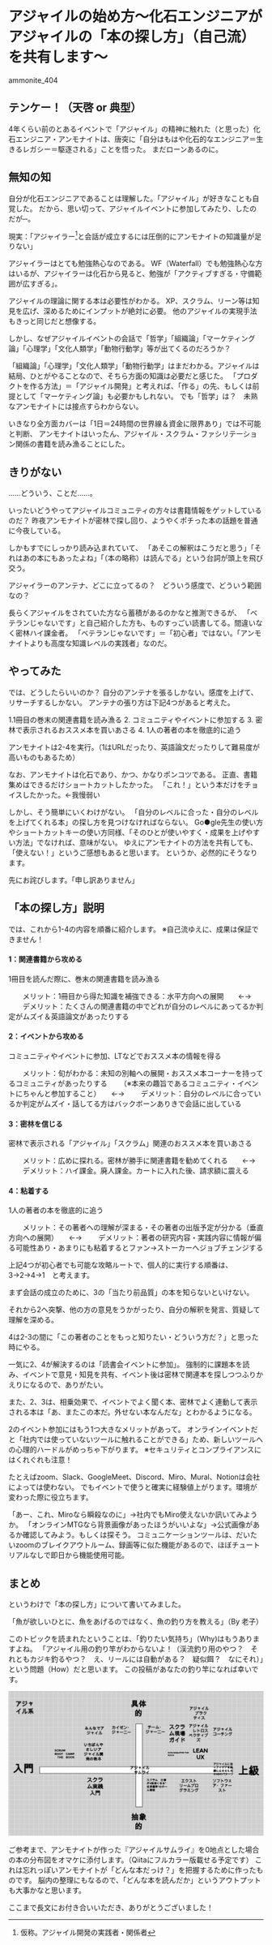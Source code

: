 # アジャイルの始め方～化石エンジニアがアジャイルの「本の探し方」（自己流）を共有します～

<div class="flushright">ammonite_404</div>

## テンケー！（天啓 or 典型）

4年くらい前のとあるイベントで「アジャイル」の精神に触れた（と思った）化石エンジニア・アンモナイトは、唐突に「自分はもはや化石的なエンジニア＝生きるレガシー＝駆逐される」ことを悟った。
まだローンあるのに。


## 無知の知

自分が化石エンジニアであることは理解した。「アジャイル」が好きなことも自覚した。
だから、思い切って、アジャイルイベントに参加してみたり、したのだが‐‐。


現実：「アジャイラー[^1]と会話が成立するには圧倒的にアンモナイトの知識量が足りない」

[^1]: 仮称。アジャイル開発の実践者・関係者


アジャイラーはとても勉強熱心なのである。
WF（Waterfall）でも勉強熱心な方はいるが、アジャイラーは化石から見ると、勉強が「アクティブすぎる・守備範囲が広すぎる」。


アジャイルの理論に関する本は必要性がわかる。
XP、スクラム、リーン等は知見を広げ、深めるためにインプットが絶対に必要。
他のアジャイルの実現手法もきっと同じだと想像する。


しかし、なぜアジャイルイベントの会話で「哲学」「組織論」「マーケティング論」「心理学」「文化人類学」「動物行動学」等が出てくるのだろうか？


「組織論」「心理学」「文化人類学」「動物行動学」はまだわかる。アジャイルは結局、ひとがやることなので、そちら方面の知識は必要だと感じた。
「プロダクトを作る方法」＝「アジャイル開発」と考えれば、「作る」の先、もしくは前提として「マーケティング論」も必要かもしれない。
でも「哲学」は？　未熟なアンモナイトには接点すらわからない。


いきなり全方面カバーは「1日＝24時間の世界線＆資金に限界あり」では不可能と判断、
アンモナイトはいったん、アジャイル・スクラム・ファシリテーション関係の書籍を読み漁ることにした。



## きりがない


……どういう、ことだ……。


いったいどうやってアジャイルコミュニティの方々は書籍情報をゲットしているのだ？
昨夜アンモナイトが密林で探し回り、ようやくポチった本の話題を普通に今夜している。


しかもすでにしっかり読み込まれていて、
「あそこの解釈はこうだと思う」「それはあの本にもあったよね」「（本の略称）は読んでる」という台詞が頭上を飛び交う。


アジャイラーのアンテナ、どこに立ってるの？　どういう感度で、どういう範囲なの？


長らくアジャイルをされていた方なら蓄積があるのかなと推測できるが、
「ベテランじゃないです」と自己紹介した方も、ものすっごい読書してる。間違いなく密林ハイ課金者。
「ベテランじゃないです」＝「初心者」ではない。「アンモナイトよりも高度な知識レベルの実践者」なのだ。


## やってみた


では、どうしたらいいのか？
自分のアンテナを張るしかない。感度を上げて、リサーチするしかない。
アンテナの張り方は下記4つがあると考えた。


1.1冊目の巻末の関連書籍を読み漁る
2. コミュニティやイベントに参加する
3. 密林で表示されるおススメ本を買いあさる
4. 1人の著者の本を徹底的に追う


アンモナイトは2-4を実行。（1はURLだったり、英語論文だったりして難易度が高いものもあるため）


なお、アンモナイトは化石であり、かつ、かなりポンコツである。
正直、書籍集めはできるだけショートカットしたかった。
「これ！」という本だけをチョイスしたかった。←我慢弱い


しかし、そう簡単にいくわけがない。
「自分のレベルに合った・自分のレベルを上げてくれる本」の探し方を見つけなければならない。
Go●gle先生の使い方やショートカットキーの使い方同様、「そのひとが使いやすく・成果を上げやすい方法」でなければ、意味がない。
ゆえにアンモナイトの方法を共有しても、「使えない！」というご感想もあると思います。
というか、必然的にそうなります。


先にお詫びします。「申し訳ありません」


## 「本の探し方」説明


では、これから1-4の内容を順番に紹介します。
※自己流ゆえに、成果は保証できません！


#### 1：関連書籍から攻める
1冊目を読んだ際に、巻末の関連書籍を読み漁る

　　メリット：1冊目から得た知識を補強できる：水平方向への展開　　←→
　　デメリット：たくさんの関連書籍の中でどれが自分のレベルにあってるか判定がムズイ＆英語論文があったりする


#### 2：イベントから攻める
コミュニティやイベントに参加、LTなどでおススメ本の情報を得る

　　メリット：旬がわかる：未知の別軸への展開・おススメ本コーナーを持ってるコミュニティがあったりする
　　（※本来の趣旨であるコミュニティ・イベントにちゃんと参加すること）　　←→
　　デメリット：自分のレベルに合っているか判定がムズイ・話してる方はバックボーンありきで会話に出している


#### 3：密林を信じる
密林で表示される「アジャイル」「スクラム」関連のおススメ本を買いあさる

　　メリット：広めに探れる。密林が勝手に関連書籍を勧めてくれる　　←→
　　デメリット：ハイ課金。廃人課金。カートに入れた後、請求額に震える


#### 4：粘着する
1人の著者の本を徹底的に追う

　　メリット：その著者への理解が深まる・その著者の出版予定が分かる（垂直方向への展開）　　←→
　　デメリット：著者の研究内容・実践内容に情報が偏る可能性あり・あまりにも粘着するとファン→ストーカーへジョブチェンジする


上記4つが初心者でも可能な攻略ルートで、個人的に実行する順番は、3→2→4→1　と考えます。


まず会話の成立のために、3の「当たり前品質」の本を知らないといけない。


それから2へ突撃、他の方の意見をうかがったり、自分の解釈を発言、質疑して理解を深める。


4は2-3の間に「この著者のことをもっと知りたい・どういう方だ？」と思った時にやる。


一気に2、4が解決するのは「読書会イベントに参加」。
強制的に課題本を読み、イベントで意見・知見を共有、イベント後は密林で関連本を探しつつふりかえりになるので、ありがたい。


また、2、3は、相乗効果で、イベントでよく聞く本、密林でよく連動して表示される本は「あ、またこの本だ。外せない本なんだな」とわかるようになる。


2のイベント参加にはもう1つ大きなメリットがあって。
オンラインイベントだと「社内では使っていないツールに触れることができる」ため、新しいツールへの心理的ハードルがめっちゃ下がります。
※セキュリティとコンプライアンスにはくれぐれも注意！


たとえばzoom、Slack、GoogleMeet、Discord、Miro、Mural、Notionは会社によっては使わない。
でもイベントで使うと確実に経験値上がります。環境が変わった際に役立ちます。

「あー、これ、Miroなら瞬殺なのに」→社内でもMiro使えないか訊いてみようか。
「オンラインMTGなら背景画像があったほうがいいよな」→公式画像があるか確認してみよう。もしくは探そう。
コミュニケーションツールは、だいたいzoomのブレイクアウトルーム、録画等に似た機能があるので、ほぼチュートリアルなしで即日から機能使用可能。


## まとめ

というわけで「本の探し方」について書いてみました。


「魚が欲しいひとに、魚をあげるのではなく、魚の釣り方を教える」（By 老子）


このトピックを読まれたということは、「釣りたい気持ち」（Why)はもうありますよね。
「アジャイル用の釣り竿がわからないよ！（渓流釣り用のやつ？　それともカジキ釣るやつ？　え、リールには自動がある？　疑似餌？　なにそれ）」という問題（How）だと思います。
この投稿があなたの釣り竿になれば幸いです。


![本の分布図](images/chap-nakai_book/bookmap.png)


ご参考まで、アンモナイトが作った『アジャイルサムライ』を0地点とした場合の本の分布図をオマケに添付します。（Qiitaにフルカラー版載せる予定です）
これは忘れっぽいアンモナイトが「どんな本だっけ？」を把握するために作ったものです。
脳内の整理にもなるので、「どんな本を読んだか」というアウトプットも大事かなと思います。


ここまで長文にお付き合いいただき、ありがとうございました！
